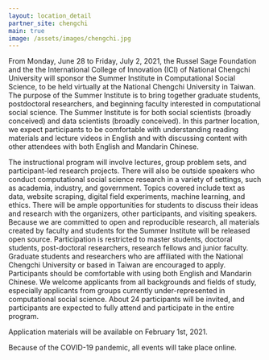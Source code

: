 ```yaml
---
layout: location_detail
partner_site: chengchi
main: true
image: /assets/images/chengchi.jpg
---
```


From Monday, June 28 to Friday, July 2, 2021, the Russel Sage Foundation and the the International College of Innovation (ICI) of National Chengchi University will sponsor the Summer Institute in Computational Social Science, to be held virtually at the National Chengchi University in Taiwan. The purpose of the Summer Institute is to bring together graduate students, postdoctoral researchers, and beginning faculty interested in computational social science. The Summer Institute is for both social scientists (broadly conceived) and data scientists (broadly conceived). In this partner location, we expect participants to be comfortable with understanding reading materials and lecture videos in English and with discussing content with other attendees with both English and Mandarin Chinese. 

The instructional program will involve lectures, group problem sets, and participant-led research projects. There will also be outside speakers who conduct computational social science research in a variety of settings, such as academia, industry, and government. Topics covered include text as data, website scraping, digital field experiments, machine learning, and ethics. There will be ample opportunities for students to discuss their ideas and research with the organizers, other participants, and visiting speakers. Because we are committed to open and reproducible research, all materials created by faculty and students for the Summer Institute will be released open source.
Participation is restricted to master students, doctoral students, post-doctoral researchers, research fellows and junior faculty.  Graduate students and researchers who are affiliated with the National Chengchi University or based in Taiwan are encouraged to apply. Participants should be comfortable with using both English and Mandarin Chinese. We welcome applicants from all backgrounds and fields of study, especially applicants from groups currently under-represented in computational social science. About 24 participants will be invited, and participants are expected to fully attend and participate in the entire program.

Application materials will be available on February 1st, 2021.

Because of the COVID-19 pandemic, all events will take place online.
